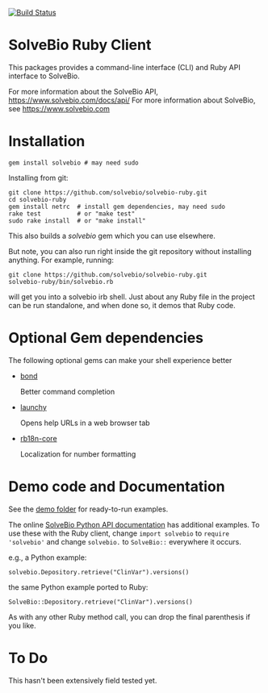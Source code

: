 [![Build Status](https://travis-ci.org/solvebio/solvebio-ruby.svg)](https://travis-ci.org/solvebio/solvebio-ruby)

# SolveBio Ruby Client


This packages provides a command-line interface (CLI) and Ruby API interface to SolveBio.

For more information about the SolveBio API, https://www.solvebio.com/docs/api/
For more information about SolveBio, see https://www.solvebio.com

# Installation

    gem install solvebio # may need sudo

Installing from git:

    git clone https://github.com/solvebio/solvebio-ruby.git
	cd solvebio-ruby
	gem install netrc  # install gem dependencies, may need sudo
	rake test          # or "make test"
    sudo rake install  # or "make install"

This also builds a *solvebio* gem which you can use elsewhere.

But note, you can also run right inside the git repository without installing anything. For example, running:

    git clone https://github.com/solvebio/solvebio-ruby.git
	solvebio-ruby/bin/solvebio.rb

will get you into a solvebio irb shell. Just about any Ruby file in the project can be run standalone, and when done so, it demos that Ruby code.

# Optional Gem dependencies

The following optional gems can make your shell experience better

* [bond](http://tagaholic.me/bond/)

    Better command completion

* [launchy](https://github.com/copiousfreetime/launchy)

    Opens help URLs in a web browser tab

* [rb18n-core](https://https://github.com/ai/r18n)

    Localization for number formatting

# Demo code and Documentation

See the [demo folder](https://github.com/solvebio/solvebio-ruby/tree/master/demo) for ready-to-run examples.

The online [SolveBio Python API documentation](https://www.solvebio.com/docs/api/?python) has additional examples. To use these with the Ruby client,  change `import solvebio` to `require 'solvebio'` and change `solvebio.` to `SolveBio::` everywhere it occurs.

e.g., a Python example:

    solvebio.Depository.retrieve("ClinVar").versions()

the same Python example ported to Ruby:

    SolveBio::Depository.retrieve("ClinVar").versions()

As with any other Ruby method call, you can drop the final parenthesis if you like.

# To Do

This hasn't been extensively field tested yet.
